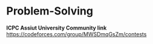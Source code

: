 # Problem-Solving

**ICPC Assiut University Community link**
https://codeforces.com/group/MWSDmqGsZm/contests
